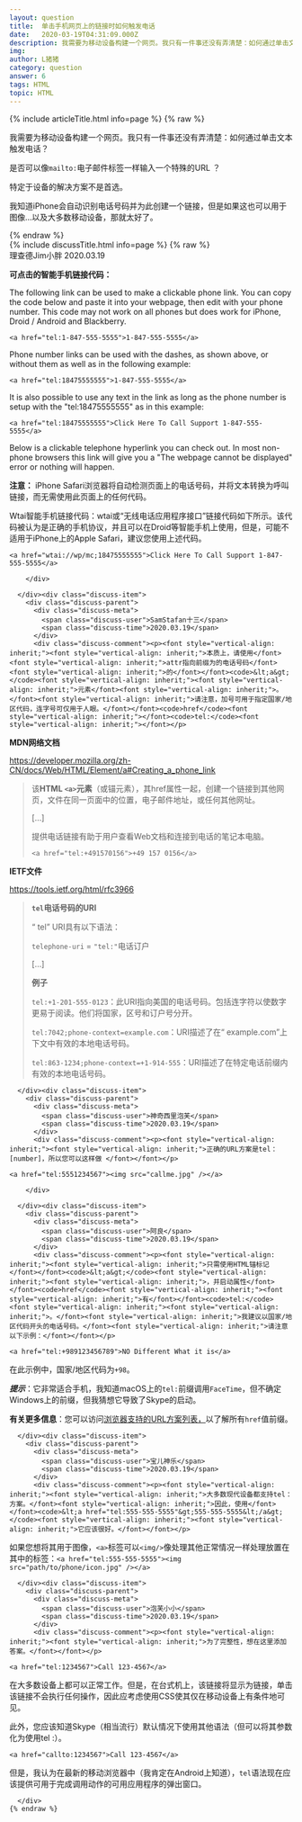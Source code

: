 ```yaml
---
layout: question
title:  单击手机网页上的链接时如何触发电话
date:   2020-03-19T04:31:09.000Z
description: 我需要为移动设备构建一个网页。我只有一件事还没有弄清楚：如何通过单击文本触发电话？是否可以像mailto 电子邮件标签一样输入一个特殊的URL ？...
img: 
author: L猪猪
category: question
answer: 6
tags: HTML
topic: HTML
---
```

<div class="article-root">
  <div class="article">
    {% include articleTitle.html info=page %}
    {% raw %}
    <div class="article-content"><p><font style="vertical-align: inherit;"><font style="vertical-align: inherit;">我需要为移动设备构建一个网页。</font><font style="vertical-align: inherit;">我只有一件事还没有弄清楚：如何通过单击文本触发电话？</font></font></p>

<p><font style="vertical-align: inherit;"><font style="vertical-align: inherit;">是否可以像</font></font><code>mailto:</code><font style="vertical-align: inherit;"><font style="vertical-align: inherit;">电子邮件标签</font><font style="vertical-align: inherit;">一样输入一个特殊的URL </font><font style="vertical-align: inherit;">？</font></font></p>

<p><font style="vertical-align: inherit;"><font style="vertical-align: inherit;">特定于设备的解决方案不是首选。</font></font></p>

<p><font style="vertical-align: inherit;"><font style="vertical-align: inherit;">我知道iPhone会自动识别电话号码并为此创建一个链接，但是如果这也可以用于图像...以及大多数移动设备，那就太好了。</font></font></p></div>
    {% endraw %}
  </div>

  <div class="discuss-wrapper">
    {% include discussTitle.html info=page %}
    {% raw %}
    <div class="discuss-item">
        <div class="discuss-parent">
          <div class="discuss-meta">
            <span class="discuss-user">理查德Jim小胖</span>
            <span class="discuss-time">2020.03.19</span>
          </div>
          <div class="discuss-comment"><p><strong><font style="vertical-align: inherit;"><font style="vertical-align: inherit;">可点击的智能手机链接代码：</font></font></strong></p>

<p>The following link can be used to make a clickable phone link. You can copy the code below and paste it into your webpage, then edit with your phone number. This code may not work on all phones but does work for iPhone, Droid / Android and Blackberry.</p>

<pre><code>&lt;a href="tel:1-847-555-5555"&gt;1-847-555-5555&lt;/a&gt;
</code></pre>

<p>Phone number links can be used with the dashes, as shown above, or without them as well as in the following example:</p>

<pre><code>&lt;a href="tel:18475555555"&gt;1-847-555-5555&lt;/a&gt;
</code></pre>

<p>It is also possible to use any text in the link as long as the phone number is setup with the "tel:18475555555" as in this example:</p>

<pre><code>&lt;a href="tel:18475555555"&gt;Click Here To Call Support 1-847-555-5555&lt;/a&gt;
</code></pre>

<p>Below is a clickable telephone hyperlink you can check out. In most non-phone browsers this link will give you a "The webpage cannot be displayed" error or nothing will happen.</p>

<p><strong><font style="vertical-align: inherit;"><font style="vertical-align: inherit;">注意：</font></font></strong><font style="vertical-align: inherit;"><font style="vertical-align: inherit;"> iPhone Safari浏览器将自动检测页面上的电话号码，并将文本转换为呼叫链接，而无需使用此页面上的任何代码。</font></font></p>

<p><font style="vertical-align: inherit;"><font style="vertical-align: inherit;">Wtai智能手机链接代码：wtai或“无线电话应用程序接口”链接代码如下所示。</font><font style="vertical-align: inherit;">该代码被认为是正确的手机协议，并且可以在Droid等智能手机上使用，但是，可能不适用于iPhone上的Apple Safari，建议您使用上述代码。</font></font></p>

<pre><code>&lt;a href="wtai://wp/mc;18475555555"&gt;Click Here To Call Support 1-847-555-5555&lt;/a&gt; 
</code></pre></div>
        </div>
        
      </div><div class="discuss-item">
        <div class="discuss-parent">
          <div class="discuss-meta">
            <span class="discuss-user">SamStafan十三</span>
            <span class="discuss-time">2020.03.19</span>
          </div>
          <div class="discuss-comment"><p><font style="vertical-align: inherit;"><font style="vertical-align: inherit;">本质上，请使用</font><font style="vertical-align: inherit;">attr指向前缀为的电话号码</font><font style="vertical-align: inherit;">的</font></font><code>&lt;a&gt;</code><font style="vertical-align: inherit;"><font style="vertical-align: inherit;">元素</font><font style="vertical-align: inherit;">。</font><font style="vertical-align: inherit;">请注意，加号可用于指定国家/地区代码，连字号可仅用于人眼。</font></font><code>href</code><font style="vertical-align: inherit;"></font><code>tel:</code><font style="vertical-align: inherit;"></font></p>

<p><strong><font style="vertical-align: inherit;"><font style="vertical-align: inherit;">MDN网络文档</font></font></strong></p>

<p><a href="https://developer.mozilla.org/en-US/docs/Web/HTML/Element/a#Creating_a_phone_link" rel="nofollow noreferrer"><font style="vertical-align: inherit;"><font style="vertical-align: inherit;">https://developer.mozilla.org/zh-CN/docs/Web/HTML/Element/a#Creating_a_phone_link</font></font></a></p>

<blockquote>
  <p><font style="vertical-align: inherit;"><font style="vertical-align: inherit;">该</font></font><strong><font style="vertical-align: inherit;"><font style="vertical-align: inherit;">HTML </font></font><code>&lt;a&gt;</code><font style="vertical-align: inherit;"><font style="vertical-align: inherit;">元素</font></font></strong><font style="vertical-align: inherit;"><font style="vertical-align: inherit;">（或锚元素），其href属性一起，创建一个链接到其他网页，文件在同一页面中的位置，电子邮件地址，或任何其他网址。</font></font></p>
  
  <p><font style="vertical-align: inherit;"><font style="vertical-align: inherit;">[…]</font></font></p>
  
  <p><font style="vertical-align: inherit;"><font style="vertical-align: inherit;">提供电话链接有助于用户查看Web文档和连接到电话的笔记本电脑。</font></font></p>
  
  <p><code>&lt;a href="tel:+491570156"&gt;+49 157 0156&lt;/a&gt;</code></p>
</blockquote>

<p><strong><font style="vertical-align: inherit;"><font style="vertical-align: inherit;">IETF文件</font></font></strong></p>

<p><a href="https://tools.ietf.org/html/rfc3966" rel="nofollow noreferrer"><font style="vertical-align: inherit;"><font style="vertical-align: inherit;">https://tools.ietf.org/html/rfc3966</font></font></a></p>

<blockquote>
  <p><strong><font style="vertical-align: inherit;"></font><code>tel</code><font style="vertical-align: inherit;"><font style="vertical-align: inherit;">电话号码</font><font style="vertical-align: inherit;">的</font><font style="vertical-align: inherit;">URI</font></font></strong></p>
  
  <p><font style="vertical-align: inherit;"><font style="vertical-align: inherit;">“ tel” URI具有以下语法：</font></font></p>
  
  <p><code>telephone-uri</code><font style="vertical-align: inherit;"><font style="vertical-align: inherit;">        = </font></font><code>"tel:"</code><font style="vertical-align: inherit;"><font style="vertical-align: inherit;">电话订户</font></font></p>
  
  <p><font style="vertical-align: inherit;"><font style="vertical-align: inherit;">[…]</font></font></p>
  
  <p><strong><font style="vertical-align: inherit;"><font style="vertical-align: inherit;">例子</font></font></strong></p>
  
  <p><code>tel:+1-201-555-0123</code><font style="vertical-align: inherit;"><font style="vertical-align: inherit;">：此URI指向美国的电话号码。</font><font style="vertical-align: inherit;">包括连字符以使数字更易于阅读。</font><font style="vertical-align: inherit;">他们将国家，区号和订户号分开。</font></font></p>
  
  <p><code>tel:7042;phone-context=example.com</code><font style="vertical-align: inherit;"><font style="vertical-align: inherit;">：URI描述了在“ example.com”上下文中有效的本地电话号码。</font></font></p>
  
  <p><code>tel:863-1234;phone-context=+1-914-555</code><font style="vertical-align: inherit;"><font style="vertical-align: inherit;">：URI描述了在特定电话前缀内有效的本地电话号码。</font></font></p>
</blockquote></div>
        </div>
        
      </div><div class="discuss-item">
        <div class="discuss-parent">
          <div class="discuss-meta">
            <span class="discuss-user">神奇西里泡芙</span>
            <span class="discuss-time">2020.03.19</span>
          </div>
          <div class="discuss-comment"><p><font style="vertical-align: inherit;"><font style="vertical-align: inherit;">正确的URL方案是tel：[number]，所以您可以这样做 </font></font></p>

<pre><code>&lt;a href="tel:5551234567"&gt;&lt;img src="callme.jpg" /&gt;&lt;/a&gt;
</code></pre></div>
        </div>
        
      </div><div class="discuss-item">
        <div class="discuss-parent">
          <div class="discuss-meta">
            <span class="discuss-user">阿良</span>
            <span class="discuss-time">2020.03.19</span>
          </div>
          <div class="discuss-comment"><p><font style="vertical-align: inherit;"><font style="vertical-align: inherit;">只需使用HTML锚标记</font></font><code>&lt;a&gt;</code><font style="vertical-align: inherit;"><font style="vertical-align: inherit;">，并启动属性</font></font><code>href</code><font style="vertical-align: inherit;"><font style="vertical-align: inherit;">有</font></font><code>tel:</code><font style="vertical-align: inherit;"><font style="vertical-align: inherit;">。</font><font style="vertical-align: inherit;">我建议以国家/地区代码开头的电话号码。</font><font style="vertical-align: inherit;">请注意以下示例：</font></font></p>

<pre><code>&lt;a href="tel:+989123456789"&gt;NO Different What it is&lt;/a&gt;
</code></pre>

<p><font style="vertical-align: inherit;"><font style="vertical-align: inherit;">在此示例中，国家/地区代码为</font></font><code>+98</code><font style="vertical-align: inherit;"><font style="vertical-align: inherit;">。</font></font></p>

<p><strong><em><font style="vertical-align: inherit;"><font style="vertical-align: inherit;">提示</font></font></em></strong><font style="vertical-align: inherit;"><font style="vertical-align: inherit;">：它非常适合手机，我知道</font><font style="vertical-align: inherit;">macOS上的</font></font><code>tel:</code><font style="vertical-align: inherit;"><font style="vertical-align: inherit;">前缀调用</font></font><code>FaceTime</code><font style="vertical-align: inherit;"><font style="vertical-align: inherit;">，但不确定Windows上的</font><font style="vertical-align: inherit;">前缀</font><font style="vertical-align: inherit;">，但我猜想它导致了Skype的启动。</font></font></p>

<p><strong><font style="vertical-align: inherit;"><font style="vertical-align: inherit;">有关更多信息</font></font></strong><font style="vertical-align: inherit;"><font style="vertical-align: inherit;">：您可以访问</font></font><a href="https://en.wikipedia.org/wiki/List_of_URI_schemes" rel="nofollow noreferrer"><font style="vertical-align: inherit;"><font style="vertical-align: inherit;">浏览器支持的URL方案列表，</font></font></a><font style="vertical-align: inherit;"><font style="vertical-align: inherit;">以了解所有</font></font><code>href</code><font style="vertical-align: inherit;"><font style="vertical-align: inherit;">值前缀。</font></font></p></div>
        </div>
        
      </div><div class="discuss-item">
        <div class="discuss-parent">
          <div class="discuss-meta">
            <span class="discuss-user">宝儿神乐</span>
            <span class="discuss-time">2020.03.19</span>
          </div>
          <div class="discuss-comment"><p><font style="vertical-align: inherit;"><font style="vertical-align: inherit;">大多数现代设备都支持tel：方案。</font><font style="vertical-align: inherit;">因此，使用</font></font><code>&lt;a href="tel:555-555-5555"&gt;555-555-5555&lt;/a&gt;</code><font style="vertical-align: inherit;"><font style="vertical-align: inherit;">它应该很好。</font></font></p>

<p><font style="vertical-align: inherit;"><font style="vertical-align: inherit;">如果您想将其用于图像，</font></font><code>&lt;a&gt;</code><font style="vertical-align: inherit;"><font style="vertical-align: inherit;">标签可以</font></font><code>&lt;img/&gt;</code><font style="vertical-align: inherit;"><font style="vertical-align: inherit;">像处理其他正常情况一样</font><font style="vertical-align: inherit;">处理</font><font style="vertical-align: inherit;">放置在其中</font><font style="vertical-align: inherit;">的</font><font style="vertical-align: inherit;">标签</font><font style="vertical-align: inherit;">：</font></font><code>&lt;a href="tel:555-555-5555"&gt;&lt;img src="path/to/phone/icon.jpg" /&gt;&lt;/a&gt;</code></p></div>
        </div>
        
      </div><div class="discuss-item">
        <div class="discuss-parent">
          <div class="discuss-meta">
            <span class="discuss-user">泡芙小小</span>
            <span class="discuss-time">2020.03.19</span>
          </div>
          <div class="discuss-comment"><p><font style="vertical-align: inherit;"><font style="vertical-align: inherit;">为了完整性，想在这里添加答案。</font></font></p>

<pre><code>&lt;a href="tel:1234567"&gt;Call 123-4567&lt;/a&gt;
</code></pre>

<p><font style="vertical-align: inherit;"><font style="vertical-align: inherit;">在大多数设备上都可以正常工作。</font><font style="vertical-align: inherit;">但是，在台式机上，该链接将显示为链接，单击该链接不会执行任何操作，因此应考虑使用CSS使其仅在移动设备上有条件地可见。</font></font></p>

<p><font style="vertical-align: inherit;"><font style="vertical-align: inherit;">此外，您应该知道Skype（相当流行）默认情况下使用其他语法（但可以将其参数化为使用tel :）。</font></font></p>

<pre><code>&lt;a href="callto:1234567"&gt;Call 123-4567&lt;/a&gt;
</code></pre>

<p><font style="vertical-align: inherit;"><font style="vertical-align: inherit;">但是，我认为在最新的移动浏览器中（我肯定在Android上知道），</font></font><code>tel</code><font style="vertical-align: inherit;"><font style="vertical-align: inherit;">语法</font><font style="vertical-align: inherit;">现在</font><font style="vertical-align: inherit;">应该提供可用于完成调用动作的可用应用程序的弹出窗口。</font></font></p></div>
        </div>
        
      </div>
    {% endraw %}
  </div>
<div>

